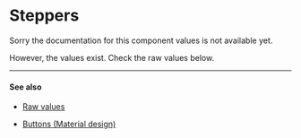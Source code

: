 # Steppers

Sorry the documentation for this component values is not available yet.

However, the values exist. Check the raw values below.


---

#### See also

- [Raw values](https://github.com/AoDevBlue/MaterialValues/blob/master/material-values/src/main/res-component/values/stepper.xml)

- [Buttons (Material design)](https://material.google.com/components/steppers.html)

